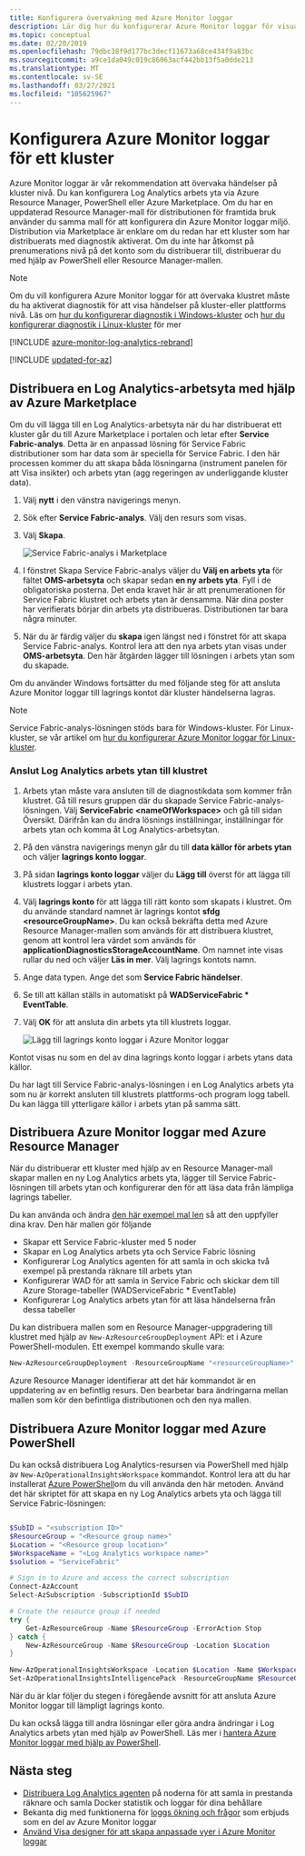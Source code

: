 ```yaml
---
title: Konfigurera övervakning med Azure Monitor loggar
description: Lär dig hur du konfigurerar Azure Monitor loggar för visualisering och analys av händelser för att övervaka dina Azure Service Fabric-kluster.
ms.topic: conceptual
ms.date: 02/20/2019
ms.openlocfilehash: 79dbc38f9d177bc3decf11673a68ce434f9a83bc
ms.sourcegitcommit: a9ce1da049c019c86063acf442bb13f5a0dde213
ms.translationtype: MT
ms.contentlocale: sv-SE
ms.lasthandoff: 03/27/2021
ms.locfileid: "105625967"
---
```

# <a name="set-up-azure-monitor-logs-for-a-cluster"></a>Konfigurera Azure Monitor loggar för ett kluster

Azure Monitor loggar är vår rekommendation att övervaka händelser på kluster nivå. Du kan konfigurera Log Analytics arbets yta via Azure Resource Manager, PowerShell eller Azure Marketplace. Om du har en uppdaterad Resource Manager-mall för distributionen för framtida bruk använder du samma mall för att konfigurera din Azure Monitor loggar miljö. Distribution via Marketplace är enklare om du redan har ett kluster som har distribuerats med diagnostik aktiverat. Om du inte har åtkomst på prenumerations nivå på det konto som du distribuerar till, distribuerar du med hjälp av PowerShell eller Resource Manager-mallen.

> [!NOTE]
> Om du vill konfigurera Azure Monitor loggar för att övervaka klustret måste du ha aktiverat diagnostik för att visa händelser på kluster-eller plattforms nivå. Läs om [hur du konfigurerar diagnostik i Windows-kluster](service-fabric-diagnostics-event-aggregation-wad.md) och [hur du konfigurerar diagnostik i Linux-kluster](service-fabric-diagnostics-oms-syslog.md) för mer

[!INCLUDE [azure-monitor-log-analytics-rebrand](../../includes/azure-monitor-log-analytics-rebrand.md)]


[!INCLUDE [updated-for-az](../../includes/updated-for-az.md)]

## <a name="deploy-a-log-analytics-workspace-by-using-azure-marketplace"></a>Distribuera en Log Analytics-arbetsyta med hjälp av Azure Marketplace

Om du vill lägga till en Log Analytics-arbetsyta när du har distribuerat ett kluster går du till Azure Marketplace i portalen och letar efter **Service Fabric-analys**. Detta är en anpassad lösning för Service Fabric distributioner som har data som är speciella för Service Fabric. I den här processen kommer du att skapa båda lösningarna (instrument panelen för att Visa insikter) och arbets ytan (agg regeringen av underliggande kluster data).

1. Välj **nytt** i den vänstra navigerings menyn. 

2. Sök efter **Service Fabric-analys**. Välj den resurs som visas.

3. Välj **Skapa**.

    ![Service Fabric-analys i Marketplace](media/service-fabric-diagnostics-event-analysis-oms/service-fabric-analytics.png)

4. I fönstret Skapa Service Fabric-analys väljer du **Välj en arbets yta** för fältet **OMS-arbetsyta** och skapar sedan **en ny arbets yta**. Fyll i de obligatoriska posterna. Det enda kravet här är att prenumerationen för Service Fabric klustret och arbets ytan är densamma. När dina poster har verifierats börjar din arbets yta distribueras. Distributionen tar bara några minuter.

5. När du är färdig väljer du **skapa** igen längst ned i fönstret för att skapa Service Fabric-analys. Kontrol lera att den nya arbets ytan visas under **OMS-arbetsyta**. Den här åtgärden lägger till lösningen i arbets ytan som du skapade.

Om du använder Windows fortsätter du med följande steg för att ansluta Azure Monitor loggar till lagrings kontot där kluster händelserna lagras. 

>[!NOTE]
>Service Fabric-analys-lösningen stöds bara för Windows-kluster. För Linux-kluster, se vår artikel om [hur du konfigurerar Azure Monitor loggar för Linux-kluster](service-fabric-diagnostics-oms-syslog.md).  

### <a name="connect-the-log-analytics-workspace-to-your-cluster"></a>Anslut Log Analytics arbets ytan till klustret 

1. Arbets ytan måste vara ansluten till de diagnostikdata som kommer från klustret. Gå till resurs gruppen där du skapade Service Fabric-analys-lösningen. Välj **ServiceFabric \<nameOfWorkspace\>** och gå till sidan Översikt. Därifrån kan du ändra lösnings inställningar, inställningar för arbets ytan och komma åt Log Analytics-arbetsytan.

2. På den vänstra navigerings menyn går du till **data källor för arbets ytan** och väljer **lagrings konto loggar**.

3. På sidan **lagrings konto loggar** väljer du **Lägg till** överst för att lägga till klustrets loggar i arbets ytan.

4. Välj **lagrings konto** för att lägga till rätt konto som skapats i klustret. Om du använde standard namnet är lagrings kontot **sfdg \<resourceGroupName\>**. Du kan också bekräfta detta med Azure Resource Manager-mallen som används för att distribuera klustret, genom att kontrol lera värdet som används för **applicationDiagnosticsStorageAccountName**. Om namnet inte visas rullar du ned och väljer **Läs in mer**. Välj lagrings kontots namn.

5. Ange data typen. Ange det som **Service Fabric händelser**.

6. Se till att källan ställs in automatiskt på **WADServiceFabric \* EventTable**.

7. Välj **OK** för att ansluta din arbets yta till klustrets loggar.

    ![Lägg till lagrings konto loggar i Azure Monitor loggar](media/service-fabric-diagnostics-event-analysis-oms/add-storage-account.png)

Kontot visas nu som en del av dina lagrings konto loggar i arbets ytans data källor.

Du har lagt till Service Fabric-analys-lösningen i en Log Analytics arbets yta som nu är korrekt ansluten till klustrets plattforms-och program logg tabell. Du kan lägga till ytterligare källor i arbets ytan på samma sätt.


## <a name="deploy-azure-monitor-logs-with-azure-resource-manager"></a>Distribuera Azure Monitor loggar med Azure Resource Manager

När du distribuerar ett kluster med hjälp av en Resource Manager-mall skapar mallen en ny Log Analytics arbets yta, lägger till Service Fabric-lösningen till arbets ytan och konfigurerar den för att läsa data från lämpliga lagrings tabeller.

Du kan använda och ändra [den här exempel mal len](https://github.com/Azure-Samples/service-fabric-cluster-templates/tree/master/5-VM-Windows-OMS-UnSecure) så att den uppfyller dina krav. Den här mallen gör följande

* Skapar ett Service Fabric-kluster med 5 noder
* Skapar en Log Analytics arbets yta och Service Fabric lösning
* Konfigurerar Log Analytics agenten för att samla in och skicka två exempel på prestanda räknare till arbets ytan
* Konfigurerar WAD för att samla in Service Fabric och skickar dem till Azure Storage-tabeller (WADServiceFabric * EventTable)
* Konfigurerar Log Analytics arbets ytan för att läsa händelserna från dessa tabeller


Du kan distribuera mallen som en Resource Manager-uppgradering till klustret med hjälp av `New-AzResourceGroupDeployment` API: et i Azure PowerShell-modulen. Ett exempel kommando skulle vara:

```powershell
New-AzResourceGroupDeployment -ResourceGroupName "<resourceGroupName>" -TemplateFile "<templatefile>.json" 
``` 

Azure Resource Manager identifierar att det här kommandot är en uppdatering av en befintlig resurs. Den bearbetar bara ändringarna mellan mallen som kör den befintliga distributionen och den nya mallen.

## <a name="deploy-azure-monitor-logs-with-azure-powershell"></a>Distribuera Azure Monitor loggar med Azure PowerShell

Du kan också distribuera Log Analytics-resursen via PowerShell med hjälp av `New-AzOperationalInsightsWorkspace` kommandot. Kontrol lera att du har installerat [Azure PowerShell](/powershell/azure/install-az-ps)om du vill använda den här metoden. Använd det här skriptet för att skapa en ny Log Analytics arbets yta och lägga till Service Fabric-lösningen: 

```powershell

$SubID = "<subscription ID>"
$ResourceGroup = "<Resource group name>"
$Location = "<Resource group location>"
$WorkspaceName = "<Log Analytics workspace name>"
$solution = "ServiceFabric"

# Sign in to Azure and access the correct subscription
Connect-AzAccount
Select-AzSubscription -SubscriptionId $SubID 

# Create the resource group if needed
try {
    Get-AzResourceGroup -Name $ResourceGroup -ErrorAction Stop
} catch {
    New-AzResourceGroup -Name $ResourceGroup -Location $Location
}

New-AzOperationalInsightsWorkspace -Location $Location -Name $WorkspaceName -Sku Standard -ResourceGroupName $ResourceGroup
Set-AzOperationalInsightsIntelligencePack -ResourceGroupName $ResourceGroup -WorkspaceName $WorkspaceName -IntelligencePackName $solution -Enabled $true

```

När du är klar följer du stegen i föregående avsnitt för att ansluta Azure Monitor loggar till lämpligt lagrings konto.

Du kan också lägga till andra lösningar eller göra andra ändringar i Log Analytics arbets ytan med hjälp av PowerShell. Läs mer i [hantera Azure Monitor loggar med hjälp av PowerShell](../azure-monitor/logs/powershell-workspace-configuration.md).

## <a name="next-steps"></a>Nästa steg
* [Distribuera Log Analytics agenten](service-fabric-diagnostics-oms-agent.md) på noderna för att samla in prestanda räknare och samla Docker statistik och loggar för dina behållare
* Bekanta dig med funktionerna för [loggs ökning och frågor](../azure-monitor/logs/log-query-overview.md) som erbjuds som en del av Azure Monitor loggar
* [Använd Visa designer för att skapa anpassade vyer i Azure Monitor loggar](../azure-monitor/visualize/view-designer.md)
